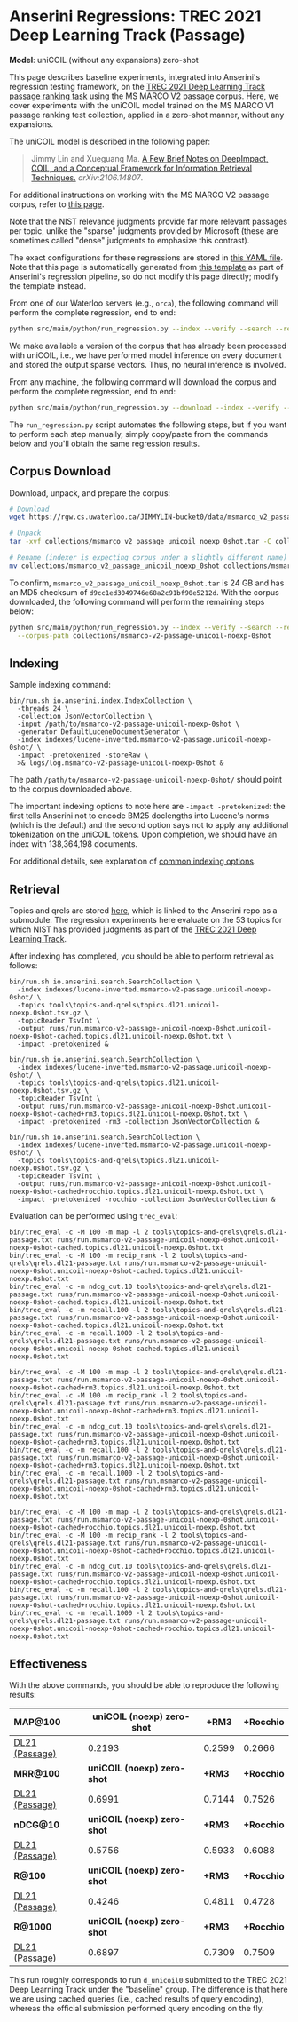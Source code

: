 # Anserini Regressions: TREC 2021 Deep Learning Track (Passage)

**Model**: uniCOIL (without any expansions) zero-shot

This page describes baseline experiments, integrated into Anserini's regression testing framework, on the [TREC 2021 Deep Learning Track passage ranking task](https://trec.nist.gov/data/deep2021.html) using the MS MARCO V2 passage corpus.
Here, we cover experiments with the uniCOIL model trained on the MS MARCO V1 passage ranking test collection, applied in a zero-shot manner, without any expansions.

The uniCOIL model is described in the following paper:

> Jimmy Lin and Xueguang Ma. [A Few Brief Notes on DeepImpact, COIL, and a Conceptual Framework for Information Retrieval Techniques.](https://arxiv.org/abs/2106.14807) _arXiv:2106.14807_.

For additional instructions on working with the MS MARCO V2 passage corpus, refer to [this page](../../docs/experiments-msmarco-v2.md).

Note that the NIST relevance judgments provide far more relevant passages per topic, unlike the "sparse" judgments provided by Microsoft (these are sometimes called "dense" judgments to emphasize this contrast).

The exact configurations for these regressions are stored in [this YAML file](../../src/main/resources/regression/dl21-passage.unicoil-noexp-0shot.cached.yaml).
Note that this page is automatically generated from [this template](../../src/main/resources/docgen/templates/dl21-passage.unicoil-noexp-0shot.cached.template) as part of Anserini's regression pipeline, so do not modify this page directly; modify the template instead.

From one of our Waterloo servers (e.g., `orca`), the following command will perform the complete regression, end to end:

```bash
python src/main/python/run_regression.py --index --verify --search --regression dl21-passage.unicoil-noexp-0shot.cached
```

We make available a version of the corpus that has already been processed with uniCOIL, i.e., we have performed model inference on every document and stored the output sparse vectors.
Thus, no neural inference is involved.

From any machine, the following command will download the corpus and perform the complete regression, end to end:

```bash
python src/main/python/run_regression.py --download --index --verify --search --regression dl21-passage.unicoil-noexp-0shot.cached
```

The `run_regression.py` script automates the following steps, but if you want to perform each step manually, simply copy/paste from the commands below and you'll obtain the same regression results.

## Corpus Download

Download, unpack, and prepare the corpus:

```bash
# Download
wget https://rgw.cs.uwaterloo.ca/JIMMYLIN-bucket0/data/msmarco_v2_passage_unicoil_noexp_0shot.tar -P collections/

# Unpack
tar -xvf collections/msmarco_v2_passage_unicoil_noexp_0shot.tar -C collections/

# Rename (indexer is expecting corpus under a slightly different name)
mv collections/msmarco_v2_passage_unicoil_noexp_0shot collections/msmarco-v2-passage-unicoil-noexp-0shot
```

To confirm, `msmarco_v2_passage_unicoil_noexp_0shot.tar` is 24 GB and has an MD5 checksum of `d9cc1ed3049746e68a2c91bf90e5212d`.
With the corpus downloaded, the following command will perform the remaining steps below:

```bash
python src/main/python/run_regression.py --index --verify --search --regression dl21-passage.unicoil-noexp-0shot.cached \
  --corpus-path collections/msmarco-v2-passage-unicoil-noexp-0shot
```

## Indexing

Sample indexing command:

```
bin/run.sh io.anserini.index.IndexCollection \
  -threads 24 \
  -collection JsonVectorCollection \
  -input /path/to/msmarco-v2-passage-unicoil-noexp-0shot \
  -generator DefaultLuceneDocumentGenerator \
  -index indexes/lucene-inverted.msmarco-v2-passage.unicoil-noexp-0shot/ \
  -impact -pretokenized -storeRaw \
  >& logs/log.msmarco-v2-passage-unicoil-noexp-0shot &
```

The path `/path/to/msmarco-v2-passage-unicoil-noexp-0shot/` should point to the corpus downloaded above.

The important indexing options to note here are `-impact -pretokenized`: the first tells Anserini not to encode BM25 doclengths into Lucene's norms (which is the default) and the second option says not to apply any additional tokenization on the uniCOIL tokens.
Upon completion, we should have an index with 138,364,198 documents.

For additional details, see explanation of [common indexing options](../../docs/common-indexing-options.md).

## Retrieval

Topics and qrels are stored [here](https://github.com/castorini/anserini-tools/tree/master/topics-and-qrels), which is linked to the Anserini repo as a submodule.
The regression experiments here evaluate on the 53 topics for which NIST has provided judgments as part of the [TREC 2021 Deep Learning Track](https://trec.nist.gov/data/deep2021.html).

After indexing has completed, you should be able to perform retrieval as follows:

```
bin/run.sh io.anserini.search.SearchCollection \
  -index indexes/lucene-inverted.msmarco-v2-passage.unicoil-noexp-0shot/ \
  -topics tools\topics-and-qrels\topics.dl21.unicoil-noexp.0shot.tsv.gz \
  -topicReader TsvInt \
  -output runs/run.msmarco-v2-passage-unicoil-noexp-0shot.unicoil-noexp-0shot-cached.topics.dl21.unicoil-noexp.0shot.txt \
  -impact -pretokenized &

bin/run.sh io.anserini.search.SearchCollection \
  -index indexes/lucene-inverted.msmarco-v2-passage.unicoil-noexp-0shot/ \
  -topics tools\topics-and-qrels\topics.dl21.unicoil-noexp.0shot.tsv.gz \
  -topicReader TsvInt \
  -output runs/run.msmarco-v2-passage-unicoil-noexp-0shot.unicoil-noexp-0shot-cached+rm3.topics.dl21.unicoil-noexp.0shot.txt \
  -impact -pretokenized -rm3 -collection JsonVectorCollection &

bin/run.sh io.anserini.search.SearchCollection \
  -index indexes/lucene-inverted.msmarco-v2-passage.unicoil-noexp-0shot/ \
  -topics tools\topics-and-qrels\topics.dl21.unicoil-noexp.0shot.tsv.gz \
  -topicReader TsvInt \
  -output runs/run.msmarco-v2-passage-unicoil-noexp-0shot.unicoil-noexp-0shot-cached+rocchio.topics.dl21.unicoil-noexp.0shot.txt \
  -impact -pretokenized -rocchio -collection JsonVectorCollection &
```

Evaluation can be performed using `trec_eval`:

```
bin/trec_eval -c -M 100 -m map -l 2 tools\topics-and-qrels\qrels.dl21-passage.txt runs/run.msmarco-v2-passage-unicoil-noexp-0shot.unicoil-noexp-0shot-cached.topics.dl21.unicoil-noexp.0shot.txt
bin/trec_eval -c -M 100 -m recip_rank -l 2 tools\topics-and-qrels\qrels.dl21-passage.txt runs/run.msmarco-v2-passage-unicoil-noexp-0shot.unicoil-noexp-0shot-cached.topics.dl21.unicoil-noexp.0shot.txt
bin/trec_eval -c -m ndcg_cut.10 tools\topics-and-qrels\qrels.dl21-passage.txt runs/run.msmarco-v2-passage-unicoil-noexp-0shot.unicoil-noexp-0shot-cached.topics.dl21.unicoil-noexp.0shot.txt
bin/trec_eval -c -m recall.100 -l 2 tools\topics-and-qrels\qrels.dl21-passage.txt runs/run.msmarco-v2-passage-unicoil-noexp-0shot.unicoil-noexp-0shot-cached.topics.dl21.unicoil-noexp.0shot.txt
bin/trec_eval -c -m recall.1000 -l 2 tools\topics-and-qrels\qrels.dl21-passage.txt runs/run.msmarco-v2-passage-unicoil-noexp-0shot.unicoil-noexp-0shot-cached.topics.dl21.unicoil-noexp.0shot.txt

bin/trec_eval -c -M 100 -m map -l 2 tools\topics-and-qrels\qrels.dl21-passage.txt runs/run.msmarco-v2-passage-unicoil-noexp-0shot.unicoil-noexp-0shot-cached+rm3.topics.dl21.unicoil-noexp.0shot.txt
bin/trec_eval -c -M 100 -m recip_rank -l 2 tools\topics-and-qrels\qrels.dl21-passage.txt runs/run.msmarco-v2-passage-unicoil-noexp-0shot.unicoil-noexp-0shot-cached+rm3.topics.dl21.unicoil-noexp.0shot.txt
bin/trec_eval -c -m ndcg_cut.10 tools\topics-and-qrels\qrels.dl21-passage.txt runs/run.msmarco-v2-passage-unicoil-noexp-0shot.unicoil-noexp-0shot-cached+rm3.topics.dl21.unicoil-noexp.0shot.txt
bin/trec_eval -c -m recall.100 -l 2 tools\topics-and-qrels\qrels.dl21-passage.txt runs/run.msmarco-v2-passage-unicoil-noexp-0shot.unicoil-noexp-0shot-cached+rm3.topics.dl21.unicoil-noexp.0shot.txt
bin/trec_eval -c -m recall.1000 -l 2 tools\topics-and-qrels\qrels.dl21-passage.txt runs/run.msmarco-v2-passage-unicoil-noexp-0shot.unicoil-noexp-0shot-cached+rm3.topics.dl21.unicoil-noexp.0shot.txt

bin/trec_eval -c -M 100 -m map -l 2 tools\topics-and-qrels\qrels.dl21-passage.txt runs/run.msmarco-v2-passage-unicoil-noexp-0shot.unicoil-noexp-0shot-cached+rocchio.topics.dl21.unicoil-noexp.0shot.txt
bin/trec_eval -c -M 100 -m recip_rank -l 2 tools\topics-and-qrels\qrels.dl21-passage.txt runs/run.msmarco-v2-passage-unicoil-noexp-0shot.unicoil-noexp-0shot-cached+rocchio.topics.dl21.unicoil-noexp.0shot.txt
bin/trec_eval -c -m ndcg_cut.10 tools\topics-and-qrels\qrels.dl21-passage.txt runs/run.msmarco-v2-passage-unicoil-noexp-0shot.unicoil-noexp-0shot-cached+rocchio.topics.dl21.unicoil-noexp.0shot.txt
bin/trec_eval -c -m recall.100 -l 2 tools\topics-and-qrels\qrels.dl21-passage.txt runs/run.msmarco-v2-passage-unicoil-noexp-0shot.unicoil-noexp-0shot-cached+rocchio.topics.dl21.unicoil-noexp.0shot.txt
bin/trec_eval -c -m recall.1000 -l 2 tools\topics-and-qrels\qrels.dl21-passage.txt runs/run.msmarco-v2-passage-unicoil-noexp-0shot.unicoil-noexp-0shot-cached+rocchio.topics.dl21.unicoil-noexp.0shot.txt
```

## Effectiveness

With the above commands, you should be able to reproduce the following results:

| **MAP@100**                                                                                                  | **uniCOIL (noexp) zero-shot**| **+RM3**  | **+Rocchio**|
|:-------------------------------------------------------------------------------------------------------------|-----------|-----------|-----------|
| [DL21 (Passage)](https://microsoft.github.io/msmarco/TREC-Deep-Learning)                                     | 0.2193    | 0.2599    | 0.2666    |
| **MRR@100**                                                                                                  | **uniCOIL (noexp) zero-shot**| **+RM3**  | **+Rocchio**|
| [DL21 (Passage)](https://microsoft.github.io/msmarco/TREC-Deep-Learning)                                     | 0.6991    | 0.7144    | 0.7526    |
| **nDCG@10**                                                                                                  | **uniCOIL (noexp) zero-shot**| **+RM3**  | **+Rocchio**|
| [DL21 (Passage)](https://microsoft.github.io/msmarco/TREC-Deep-Learning)                                     | 0.5756    | 0.5933    | 0.6088    |
| **R@100**                                                                                                    | **uniCOIL (noexp) zero-shot**| **+RM3**  | **+Rocchio**|
| [DL21 (Passage)](https://microsoft.github.io/msmarco/TREC-Deep-Learning)                                     | 0.4246    | 0.4811    | 0.4728    |
| **R@1000**                                                                                                   | **uniCOIL (noexp) zero-shot**| **+RM3**  | **+Rocchio**|
| [DL21 (Passage)](https://microsoft.github.io/msmarco/TREC-Deep-Learning)                                     | 0.6897    | 0.7309    | 0.7509    |

This run roughly corresponds to run `d_unicoil0` submitted to the TREC 2021 Deep Learning Track under the "baseline" group.
The difference is that here we are using cached queries (i.e., cached results of query encoding), whereas the official submission performed query encoding on the fly.
